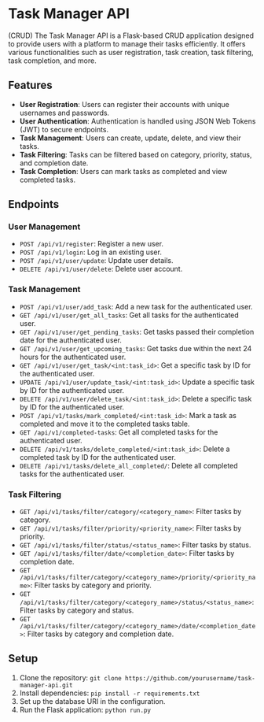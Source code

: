 
# Task Manager API
(CRUD)
The Task Manager API is a Flask-based CRUD application designed to provide users with a platform to manage their tasks efficiently. It offers various functionalities such as user registration, task creation, task filtering, task completion, and more.
## Features

- **User Registration**: Users can register their accounts with unique usernames and passwords.
- **User Authentication**: Authentication is handled using JSON Web Tokens (JWT) to secure endpoints.
- **Task Management**: Users can create, update, delete, and view their tasks.
- **Task Filtering**: Tasks can be filtered based on category, priority, status, and completion date.
- **Task Completion**: Users can mark tasks as completed and view completed tasks.

## Endpoints

### User Management

- `POST /api/v1/register`: Register a new user.
- `POST /api/v1/login`: Log in an existing user.
- `POST /api/v1/user/update`: Update user details.
- `DELETE /api/v1/user/delete`: Delete user account.

### Task Management

- `POST /api/v1/user/add_task`: Add a new task for the authenticated user.
- `GET /api/v1/user/get_all_tasks`: Get all tasks for the authenticated user.
- `GET /api/v1/user/get_pending_tasks`: Get tasks passed their completion date for the authenticated user.
- `GET /api/v1/user/get_upcoming_tasks`: Get tasks due within the next 24 hours for the authenticated user.
- `GET /api/v1/user/get_task/<int:task_id>`: Get a specific task by ID for the authenticated user.
- `UPDATE /api/v1/user/update_task/<int:task_id>`: Update a specific task by ID for the authenticated user.
- `DELETE /api/v1/user/delete_task/<int:task_id>`: Delete a specific task by ID for the authenticated user.
- `POST /api/v1/tasks/mark_completed/<int:task_id>`: Mark a task as completed and move it to the completed tasks table.
- `GET /api/v1/completed-tasks`: Get all completed tasks for the authenticated user.
- `DELETE /api/v1/tasks/delete_completed/<int:task_id>`: Delete a completed task by ID for the authenticated user.
- `DELETE /api/v1/tasks/delete_all_completed/`: Delete all completed tasks for the authenticated user.

### Task Filtering

- `GET /api/v1/tasks/filter/category/<category_name>`: Filter tasks by category.
- `GET /api/v1/tasks/filter/priority/<priority_name>`: Filter tasks by priority.
- `GET /api/v1/tasks/filter/status/<status_name>`: Filter tasks by status.
- `GET /api/v1/tasks/filter/date/<completion_date>`: Filter tasks by completion date.
- `GET /api/v1/tasks/filter/category/<category_name>/priority/<priority_name>`: Filter tasks by category and priority.
- `GET /api/v1/tasks/filter/category/<category_name>/status/<status_name>`: Filter tasks by category and status.
- `GET /api/v1/tasks/filter/category/<category_name>/date/<completion_date>`: Filter tasks by category and completion date.

## Setup

1. Clone the repository: `git clone https://github.com/yourusername/task-manager-api.git`
2. Install dependencies: `pip install -r requirements.txt`
3. Set up the database URI in the configuration.
4. Run the Flask application: `python run.py`


